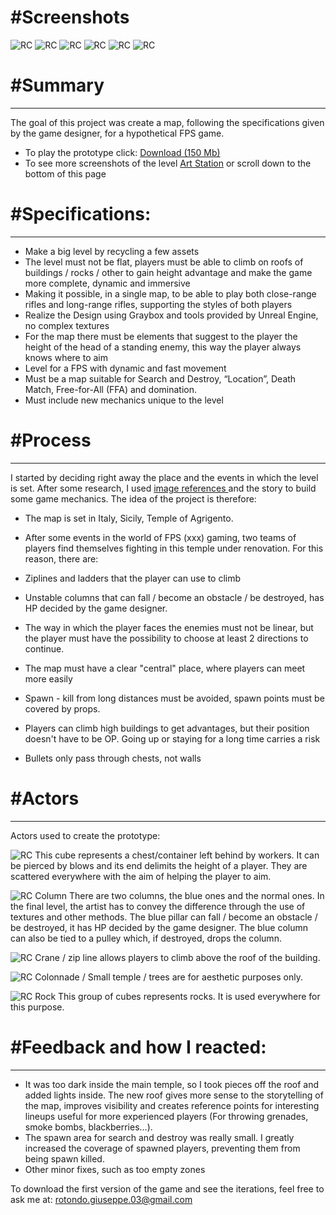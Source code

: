 # #Screenshots

![RC](/S1.png)
![RC](/S2.png)
![RC](/S3.png)
![RC](/S4.png)
![RC](/S5.png)
![RC](/S6.png)


# #Summary

<hr>

The goal of this project was create a map, following the specifications given by the game designer, for a hypothetical FPS game.
- To play the prototype click: [Download (150 Mb)](https://giusepperotondo.itch.io/project-v)
- To see more screenshots of the level [Art Station](https://www.artstation.com/artwork/rJPDP6) or scroll down to the bottom of this page

# #Specifications:

<hr>

- Make a big level by recycling a few assets
- The level must not be flat, players must be able to climb on roofs of buildings / rocks / other to gain height advantage and make the game more complete, dynamic and immersive
- Making it possible, in a single map, to be able to play both close-range rifles and long-range rifles, supporting the styles of both players
- Realize the Design using Graybox and tools provided by Unreal Engine, no complex textures
- For the map there must be elements that suggest to the player the height of the head of a standing enemy, this way the player always knows where to aim
- Level for a FPS with dynamic and fast movement
- Must be a map suitable for Search and Destroy, “Location”, Death Match, Free-for-All (FFA) and domination.
- Must include new mechanics unique to the level

# #Process

<hr>

I started by deciding right away the place and the events in which the level is set. After some research, I used [image references     ](/project_v_reference.png) and the story to build some game mechanics. The idea of the project is therefore:
- The map is set in Italy, Sicily, Temple of Agrigento.
- After some events in the world of FPS (xxx) gaming, two teams of players find themselves fighting in this temple under renovation. For this reason, there are:
- Ziplines and ladders that the player can use to climb
- Unstable columns that can fall / become an obstacle / be destroyed, has HP decided by the game designer.

- The way in which the player faces the enemies must not be linear, but the player must have the possibility to choose at least 2 directions to continue.
- The map must have a clear "central" place, where players can meet more easily
- Spawn - kill from long distances must be avoided, spawn points must be covered by props.
- Players can climb high buildings to get advantages, but their position doesn't have to be OP. Going up or staying for a long time carries a risk
- Bullets only pass through chests, not walls

# #Actors

<hr>

Actors used to create the prototype:

![RC](/project_v_chest.png)
This cube represents a chest/container left behind by workers. It can be pierced by blows and its end delimits the height of a player. They are scattered everywhere with the aim of helping the player to aim.

![RC](/project_v_co.png)
Column There are two columns, the blue ones and the normal ones. In the final level, the artist has to convey the difference through the use of textures and other methods. The blue pillar can fall / become an obstacle / be destroyed, it has HP decided by the game designer. The blue column can also be tied to a pulley which, if destroyed, drops the column.

![RC](/project_v_upv2.png)
Crane / zip line allows players to climb above the roof of the building.

![RC](/project_v_props.png)
Colonnade / Small temple / trees are for aesthetic purposes only.

![RC](/project_v_rock.png)
Rock This group of cubes represents rocks. It is used everywhere for this purpose.


# #Feedback and how I reacted:

<hr>

- It was too dark inside the main temple, so I took pieces off the roof and added lights inside. The new roof gives more sense to the storytelling of the map, improves visibility and creates reference points for interesting lineups useful for more experienced players (For throwing grenades, smoke bombs, blackberries…).
- The spawn area for search and destroy was really small. I greatly increased the coverage of spawned players, preventing them from being spawn killed.
- Other minor fixes, such as too empty zones

To download the first version of the game and see the iterations, feel free to ask me at: rotondo.giuseppe.03@gmail.com
